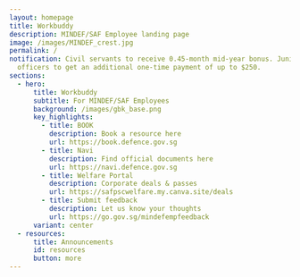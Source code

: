 ```yaml
---
layout: homepage
title: Workbuddy
description: MINDEF/SAF Employee landing page
image: /images/MINDEF_crest.jpg
permalink: /
notification: Civil servants to receive 0.45-month mid-year bonus. Junior
  officers to get an additional one-time payment of up to $250.
sections:
  - hero:
      title: Workbuddy
      subtitle: For MINDEF/SAF Employees
      background: /images/gbk_base.png
      key_highlights:
        - title: BOOK
          description: Book a resource here
          url: https://book.defence.gov.sg
        - title: Navi
          description: Find official documents here
          url: https://navi.defence.gov.sg
        - title: Welfare Portal
          description: Corporate deals & passes
          url: https://safpscwelfare.my.canva.site/deals
        - title: Submit feedback
          description: Let us know your thoughts
          url: https://go.gov.sg/mindefempfeedback
      variant: center
  - resources:
      title: Announcements
      id: resources
      button: more
---
```

